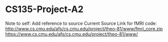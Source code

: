 # CS135-Project-A2
Note to self: Add reference to source
Current Source Link for fMRI code: http://www.cs.cmu.edu/afs/cs.cmu.edu/project/theo-81/www/fmri_core.zip
https://www.cs.cmu.edu/afs/cs.cmu.edu/project/theo-81/www/
